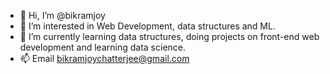 - 👋 Hi, I’m @bikramjoy
- 👀 I’m interested in Web Development, data structures and ML.
- 🌱 I’m currently learning data structures, doing projects on front-end web development and learning data science.
- 📫 Email bikramjoychatterjee@gmail.com
